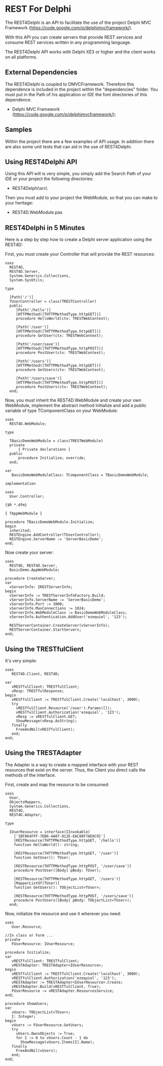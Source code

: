 # REST For Delphi #

The REST4Delphi is an API to facilitate the use of the project Delphi MVC Framework (https://code.google.com/p/delphimvcframework/).

With this API you can create servers that provide REST services and consume REST services written in any programming language.

The REST4Delphi API works with Delphi XE3 or higher and the client works on all platforms.

## External Dependencies ##

The REST4Delphi is coupled to DMVCFramework. Therefore this dependence is included in the project within the "dependencies" folder. You must put in the Path of his application or IDE the font directories of this dependence.

- Delphi MVC Framework (https://code.google.com/p/delphimvcframework/);

## Samples ##

Within the project there are a few examples of API usage. In addition there are also some unit tests that can aid in the use of REST4Delphi.

## Using REST4Delphi API ##

Using this API will is very simple, you simply add the Search Path of your IDE or your project the following directories:

- REST4Delphi\src\

Then you must add to your project the WebModule, so that you can make to your heritage:

- REST4D.WebModule.pas

## REST4Delphi in 5 Minutes ##

Here is a step by step how to create a Delphi server application using the REST4D:

First, you must create your Controller that will provide the REST resources:

    uses
      REST4D,
      REST4D.Server,
      System.Generics.Collections,
      System.SysUtils;
    
    type
    
      [Path('/')]
      TUserController = class(TRESTController)
      public
         [Path('/hello')]
         [HTTPMethod([THTTPMethodType.httpGET])]
         procedure HelloWorld(ctx: TRESTWebContext);
    
         [Path('/user')]
         [HTTPMethod([THTTPMethodType.httpGET])]
         procedure GetUser(ctx: TRESTWebContext);
    
         [Path('/user/save')]
         [HTTPMethod([THTTPMethodType.httpPOST])]
         procedure PostUser(ctx: TRESTWebContext);
    
         [Path('/users')]
         [HTTPMethod([THTTPMethodType.httpGET])]
         procedure GetUsers(ctx: TRESTWebContext);
    
         [Path('/users/save')]
         [HTTPMethod([THTTPMethodType.httpPOST])]
         procedure PostUsers(ctx: TRESTWebContext);
      end;

Now, you must inherit the REST4D.WebModule and create your own WebModule, implement the abstract method Initialize and add a public variable of type TComponentClass on your WebModule: 

    uses
      REST4D.WebModule;
    
    type
    
      TBasicDemoWebModule = class(TRESTWebModule)
      private
          { Private declarations }
      public
          procedure Initialize; override;
      end;
    
    var
       BasicDemoWebModuleClass: TComponentClass = TBasicDemoWebModule;
    
    implementation
    
    uses
      User.Controller;
    
    {$R *.dfm}
    
    { TAppWebModule }
    
    procedure TBasicDemoWebModule.Initialize;
    begin
      inherited;
      RESTEngine.AddController(TUserController);
      RESTEngine.ServerName := 'ServerBasicDemo';
    end;

Now create your server:

    uses
      REST4D, REST4D.Server,
      BasicDemo.AppWebModule;
    
    procedure CreateServer;
    var
      vServerInfo: IRESTServerInfo;
    begin
      vServerInfo := TRESTServerInfoFactory.Build;
      vServerInfo.ServerName := 'ServerBasicDemo';
      vServerInfo.Port := 3000;
      vServerInfo.MaxConnections := 1024;
      vServerInfo.WebModuleClass := BasicDemoWebModuleClass;
      vServerInfo.Authentication.AddUser('ezequiel', '123');
    
      RESTServerContainer.CreateServer(vServerInfo);
      RESTServerContainer.StartServers;
    end;

## Using the TRESTfulClient ##

It's very simple:
 
    uses
       REST4D.Client, REST4D;
    
    var
       vRESTfulClient: TRESTfulClient;
       vResp: TRESTfulResponse;
    begin
       vRESTfulClient := TRESTfulClient.Create('localhost', 3000);
       try
         vRESTfulClient.Resource('/user').Params([]);
         vRESTfulClient.Authorization('ezequiel', '123');    
         vResp := vRESTfulClient.GET;   
         ShowMessage(vResp.AsString);
       finally
         FreeAndNil(vRESTfulClient);
       end;
    end;

## Using the TRESTAdapter ##

The Adapter is a way to create a mapped interface with your REST resources that exist on the server. Thus, the Client you direct calls the methods of the interface.

First, create and map the resource to be consumed:
    
    uses
      User,
      ObjectsMappers,
      System.Generics.Collections,
      REST4D,
      REST4D.Adapter;
    
    type
    
      IUserResource = interface(IInvokable)
        ['{BF864FFF-7EB6-4A07-812E-EAC80F7AE0C9}']
        [RESTResource(THTTPMethodType.httpGET, '/hello')]
        function HelloWorld(): string;
    
        [RESTResource(THTTPMethodType.httpGET, '/user')]
        function GetUser(): TUser;
    
        [RESTResource(THTTPMethodType.httpPOST, '/user/save')]
        procedure PostUser([Body] pBody: TUser);
    
        [RESTResource(THTTPMethodType.httpGET, '/users')]
        [MapperListOf(TUser)]
        function GetUsers(): TObjectList<TUser>;
    
        [RESTResource(THTTPMethodType.httpPOST, '/users/save')]
        procedure PostUsers([Body] pBody: TObjectList<TUser>);
      end;

Now, initialize the resource and use it wherever you need:

    uses
       User.Resource;
    
    //In class or Form ...
    private
       FUserResource: IUserResource;
    
    procedure Initialize;
    var
       vRESTfulClient: TRESTfulClient;
       vRESTAdapter: TRESTAdapter<IUserResource>;
    begin
       vRESTfulClient := TRESTfulClient.Create('localhost', 3000);
       vRESTfulClient.Authorization('ezequiel', '123');
       vRESTAdapter := TRESTAdapter<IUserResource>.Create;
       vRESTAdapter.Build(vRESTfulClient, True);
       FUserResource := vRESTAdapter.ResourcesService;
    end;

    procedure ShowUsers;
    var
       vUsers: TObjectList<TUser>;
       I: Integer;
    begin
       vUsers := FUserResource.GetUsers;
       try
         vUsers.OwnsObjects := True;
         for I := 0 to vUsers.Count - 1 do
           ShowMessage(vUsers.Items[I].Name);
       finally
         FreeAndNil(vUsers);
       end;
    end;